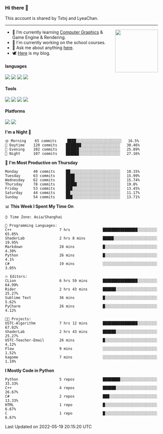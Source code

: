 ### Hi there 👋

This account is shared by Txtxj and LyeaChan.

---

<img align="right" height="141" src="https://github-readme-stats.vercel.app/api?username=txtxj&theme=tokyonight&show_icons=true&count_private=true">

- 🌱 I’m currently learning [Computer Graphics](https://github.com/txtxj/GAMES101) & Game Engine & Rendering.
- 🐶 I'm currently working on the school courses.
- 💬 Ask me about anything [here](https://github.com/txtxj/txtxj/issues).
- 🕊️ [Here](https://txtxj.top) is my blog.

#### languages

![](https://img.shields.io/badge/C++-00599C?logo=cplusplus&logoColor=fff)
![](https://img.shields.io/badge/Python-3e74a2?logo=python&logoColor=fff)
![](https://img.shields.io/badge/C%23-239120?logo=csharp&logoColor=fff)
![](https://img.shields.io/badge/C-A8B9CC?logo=c&logoColor=555)


#### Tools

![](https://img.shields.io/badge/JetBrains-000000?logo=jetbrains&logoColor=fff)
![](https://img.shields.io/badge/SublimeText_3-FF9800?logo=sublimetext&logoColor=fff)
![](https://img.shields.io/badge/UE_4-0E1128?logo=unrealengine&logoColor=fff)
![](https://img.shields.io/badge/unity-FFFFFF?logo=unity&logoColor=000)

#### Platforms

![](https://img.shields.io/badge/Ubuntu_20.04-E95420?logo=ubuntu&logoColor=fff)
![](https://img.shields.io/badge/Windows_10-0078D6?logo=windows&logoColor=fff)


<!--START_SECTION:waka-->
**I'm a Night 🦉** 

```text
🌞 Morning    65 commits     ████░░░░░░░░░░░░░░░░░░░░░   16.5% 
🌆 Daytime    120 commits    ███████░░░░░░░░░░░░░░░░░░   30.46% 
🌃 Evening    102 commits    ██████░░░░░░░░░░░░░░░░░░░   25.89% 
🌙 Night      107 commits    ██████░░░░░░░░░░░░░░░░░░░   27.16%

```
📅 **I'm Most Productive on Thursday** 

```text
Monday       40 commits     ██░░░░░░░░░░░░░░░░░░░░░░░   10.15% 
Tuesday      63 commits     ████░░░░░░░░░░░░░░░░░░░░░   15.99% 
Wednesday    62 commits     ████░░░░░░░░░░░░░░░░░░░░░   15.74% 
Thursday     78 commits     █████░░░░░░░░░░░░░░░░░░░░   19.8% 
Friday       53 commits     ███░░░░░░░░░░░░░░░░░░░░░░   13.45% 
Saturday     44 commits     ██░░░░░░░░░░░░░░░░░░░░░░░   11.17% 
Sunday       54 commits     ███░░░░░░░░░░░░░░░░░░░░░░   13.71%

```


📊 **This Week I Spent My Time On** 

```text
⌚︎ Time Zone: Asia/Shanghai

💬 Programming Languages: 
C++                      7 hrs               ████████████████░░░░░░░░░   65.05% 
ShaderLab                2 hrs 8 mins        █████░░░░░░░░░░░░░░░░░░░░   19.95% 
Markdown                 28 mins             █░░░░░░░░░░░░░░░░░░░░░░░░   4.38% 
Python                   26 mins             █░░░░░░░░░░░░░░░░░░░░░░░░   4.1% 
C#                       19 mins             ░░░░░░░░░░░░░░░░░░░░░░░░░   3.05%

🔥 Editors: 
CLion                    6 hrs 59 mins       ████████████████░░░░░░░░░   64.99% 
Rider                    2 hrs 43 mins       ██████░░░░░░░░░░░░░░░░░░░   25.27% 
Sublime Text             36 mins             █░░░░░░░░░░░░░░░░░░░░░░░░   5.62% 
PyCharm                  26 mins             █░░░░░░░░░░░░░░░░░░░░░░░░   4.12%

🐱‍💻 Projects: 
USTC-Algorithm           7 hrs 12 mins       ████████████████░░░░░░░░░   67.02% 
ShaderLab                2 hrs 43 mins       ██████░░░░░░░░░░░░░░░░░░░   25.27% 
USTC-Teacher-Email       26 mins             █░░░░░░░░░░░░░░░░░░░░░░░░   4.12% 
Flow                     9 mins              ░░░░░░░░░░░░░░░░░░░░░░░░░   1.52% 
kagome                   7 mins              ░░░░░░░░░░░░░░░░░░░░░░░░░   1.19%

```

**I Mostly Code in Python** 

```text
Python                   5 repos             ████████░░░░░░░░░░░░░░░░░   33.33% 
C++                      4 repos             ██████░░░░░░░░░░░░░░░░░░░   26.67% 
C#                       2 repos             ███░░░░░░░░░░░░░░░░░░░░░░   13.33% 
HTML                     1 repo              █░░░░░░░░░░░░░░░░░░░░░░░░   6.67% 
C                        1 repo              █░░░░░░░░░░░░░░░░░░░░░░░░   6.67%

```



 Last Updated on 2022-05-19 20:15:20 UTC
<!--END_SECTION:waka-->
